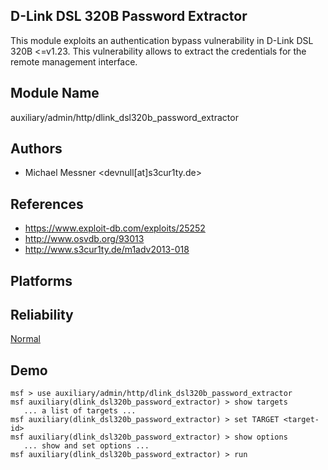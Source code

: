 ## D-Link DSL 320B Password Extractor

This module exploits an authentication bypass vulnerability 
in D-Link DSL 320B <=v1.23. This vulnerability allows to 
extract the credentials for the remote management interface.


## Module Name
auxiliary/admin/http/dlink_dsl320b_password_extractor

## Authors
* Michael Messner <devnull[at]s3cur1ty.de>


## References
* https://www.exploit-db.com/exploits/25252
* http://www.osvdb.org/93013
* http://www.s3cur1ty.de/m1adv2013-018




## Platforms


## Reliability
[Normal](https://github.com/rapid7/metasploit-framework/wiki/Exploit-Ranking)

## Demo

```
msf > use auxiliary/admin/http/dlink_dsl320b_password_extractor
msf auxiliary(dlink_dsl320b_password_extractor) > show targets
   ... a list of targets ...
msf auxiliary(dlink_dsl320b_password_extractor) > set TARGET <target-id>
msf auxiliary(dlink_dsl320b_password_extractor) > show options
   ... show and set options ...
msf auxiliary(dlink_dsl320b_password_extractor) > run
```
    
    